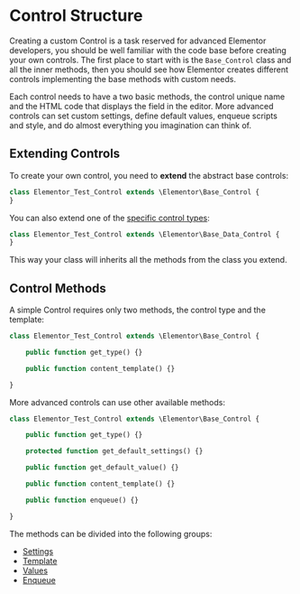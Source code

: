 # Control Structure

Creating a custom Control is a task reserved for advanced Elementor developers, you should be well familiar with the code base before creating your own controls. The first place to start with is the `Base_Control` class and all the inner methods, then you should see how Elementor creates different controls implementing the base methods with custom needs.

Each control needs to have a two basic methods, the control unique name and the HTML code that displays the field in the editor. More advanced controls can set custom settings, define default values, enqueue scripts and style, and do almost everything you imagination can think of.

## Extending Controls

To create your own control, you need to **extend** the abstract base controls:

```php
class Elementor_Test_Control extends \Elementor\Base_Control {
}
```

You can also extend one of the [specific control types](./control-types):

```php
class Elementor_Test_Control extends \Elementor\Base_Data_Control {
}
```

This way your class will inherits all the methods from the class you extend.

## Control Methods

A simple Control requires only two methods, the control type and the template:

```php
class Elementor_Test_Control extends \Elementor\Base_Control {

	public function get_type() {}

	public function content_template() {}

}
```

More advanced controls can use other available methods:

```php
class Elementor_Test_Control extends \Elementor\Base_Control {

	public function get_type() {}

	protected function get_default_settings() {}

	public function get_default_value() {}

	public function content_template() {}

	public function enqueue() {}

}
```

The methods can be divided into the following groups:

* [Settings](./control-settings/)
* [Template](./control-template/)
* [Values](./control-values/)
* [Enqueue](./control-enqueue)
